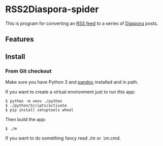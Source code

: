 # RSS2Diaspora-spider #

This is program for converting an [RSS feed](https://en.wikipedia.org/wiki/RSS) to a series of [Diaspora](https://diasporafoundation.org/) posts.

## Features ##

## Install ##

### From Git checkout ###

Make sure you have Python 3 and [pandoc](https://pandoc.org/) installed and in path.

If you want to create a virtual environment just to run this app:

    $ python -m venv ./python
    $ ./python/Scripts/activate
    $ pip install setuptools wheel

Then build the app:

    $ ./m

If you want to do something fancy read ./m or .\m.cmd.
